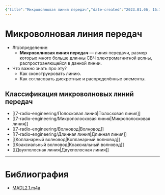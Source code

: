 ```yaml
---
{"title":"Микроволновая линия передач","date-created":"2023.01.06, 15:18","date-modified":"2023.01.06, 18:33","aliases":[],"tags":["антенны"],"dg-publish":true,"permalink":"/7-radio-engineering/mikrovolnovaya-liniya-peredach/","dgPassFrontmatter":true}
---
```



# Микроволновая линия передач

- #π/определение:
	- **Микроволновая линия передач** — линия передачи, размер которых много больше длинны СВЧ электромагнитной волны, распространяющейся в данной линии.
 - Что важно знать про эту?
	 - Как сконструировать линию.
	 - Как согласовать дискретные и распределённые элементы.

## Классификация микроволновых линий передач

- [[7-radio-engineering/Полосковая линия\|Полосковая линия]]
- [[7-radio-engineering/Микрополосковая линия\|Микрополосковая линия]]
- [[7-radio-engineering/Волновод\|Волновод]]
- [[7-radio-engineering/Длинная линия\|Длинная линия]]
- [[Копланарный волновод\|Копланарный волновод]]
- [[Коаксиальный волновод\|Коаксиальный волновод]]
- [[Двухполосная линия\|Двухполосная линия]]

---

# Библиография

- [MADL2.1.m4a](file:///C:%5CUsers%5CMojo%5CiCloudDrive%5C_university%5CIllarionov%5Clecture-recording%5CMADL2.1.m4a)
